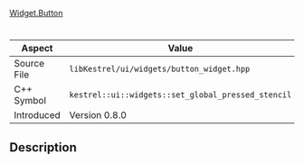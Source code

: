 [Widget.Button](index.md)
# 
| Aspect | Value |
| --- | --- |
| Source File | `libKestrel/ui/widgets/button_widget.hpp` |
| C++ Symbol | `kestrel::ui::widgets::set_global_pressed_stencil` |
| Introduced | Version 0.8.0 |
## Description
